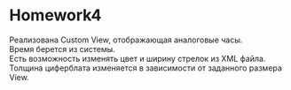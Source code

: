 # Homework4

Реализована Custom View, отображающая аналоговые часы.<br/>
Время берется из системы.<br/>
Есть возможность изменять цвет и ширину стрелок из XML файла.<br/>
Толщина циферблата изменяется в зависимости от заданного размера View. 
